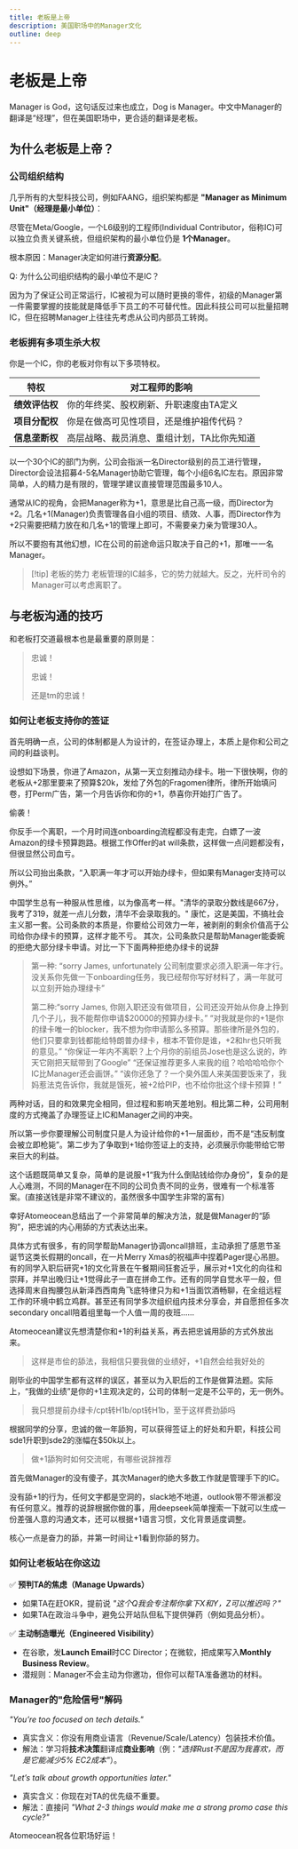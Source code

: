 ```yaml
---
title: 老板是上帝
description: 美国职场中的Manager文化
outline: deep
---
```

# 老板是上帝

Manager is God，这句话反过来也成立，Dog is Manager。中文中Manager的翻译是“经理”，但在美国职场中，更合适的翻译是老板。

## 为什么老板是上帝？

### 公司组织结构

几乎所有的大型科技公司，例如FAANG，组织架构都是 **"Manager as Minimum Unit"（经理是最小单位）**：

尽管在Meta/Google，一个L6级别的工程师(Individual Contributor，俗称IC)可以独立负责关键系统，但组织架构的最小单位仍是 **1个Manager**。

根本原因：Manager决定如何进行**资源分配**。

Q: 为什么公司组织结构的最小单位不是IC？

因为为了保证公司正常运行，IC被视为可以随时更换的零件，初级的Manager第一件需要掌握的技能就是降低手下员工的不可替代性。因此科技公司可以批量招聘IC，但在招聘Manager上往往先考虑从公司内部员工转岗。


### 老板拥有多项生杀大权

你是一个IC，你的老板对你有以下多项特权。

| 特权        | 对工程师的影响                |  
|-----------|------------------------|  
| **绩效评估权** | 你的年终奖、股权刷新、升职速度由TA定义   |  
| **项目分配权** | 你是在做高可见性项目，还是维护祖传代码？   |  
| **信息垄断权** | 高层战略、裁员消息、重组计划，TA比你先知道 |  

以一个30个IC的部门为例，公司会指派一名Director级别的员工进行管理，Director会设法招募4-5名Manager协助它管理，每个小组6名IC左右。原因非常简单，人的精力是有限的，管理学建议直接管理范围最多10人。

通常从IC的视角，会把Manager称为+1，意思是比自己高一级，而Director为+2。几名+1(Manager)负责管理各自小组的项目、绩效、人事，而Director作为+2只需要把精力放在和几名+1的管理上即可，不需要亲力亲为管理30人。

所以不要抱有其他幻想，IC在公司的前途命运只取决于自己的+1，那唯一一名Manager。

> [!tip] 老板的势力
> 老板管理的IC越多，它的势力就越大。反之，光杆司令的Manager可以考虑离职了。

## 与老板沟通的技巧

和老板打交道最根本也是最重要的原则是：

> 忠诚！
> 
> 忠诚！
> 
> 还是tm的忠诚！



### 如何让老板支持你的签证

首先明确一点，公司的体制都是人为设计的，在签证办理上，本质上是你和公司之间的利益谈判。

设想如下场景，你进了Amazon，从第一天立刻推动办绿卡。啪一下很快啊，你的老板从+2那里要来了预算$20k，发给了外包的Fragomen律所，律所开始填问卷，打Perm广告，第一个月告诉你和你的+1，恭喜你开始打广告了。

偷袭！

你反手一个离职，一个月时间连onboarding流程都没有走完，白嫖了一波Amazon的绿卡预算跑路。根据工作Offer的at will条款，这样做一点问题都没有，但很显然公司血亏。

所以公司抬出条款，“入职满一年才可以开始办绿卡，但如果有Manager支持可以例外。”

中国学生总有一种服从性思维，以为像高考一样。"清华的录取分数线是667分，我考了319，就差一点儿分数，清华不会录取我的。" 康忙，这是美国，不搞社会主义那一套。公司条款的本质是，你要给公司效力一年，被剥削的剩余价值高于公司给你办绿卡的预算，这样才能不亏。
其次，公司条款只是帮助Manager能委婉的拒绝大部分绿卡申请。对比一下下面两种拒绝办绿卡的说辞
> 第一种: “sorry James, unfortunately 公司制度要求必须入职满一年才行。没关系你先做一下onboarding任务，我已经帮你写好材料了，满一年就可以立刻开始办理绿卡”
>
> 第二种:“sorry James, 你刚入职还没有做项目，公司还没开始从你身上挣到几个子儿，我不能帮你申请$20000的预算办绿卡。”
> “对我就是你的+1是你的绿卡唯一的blocker，我不想为你申请那么多预算。那些律所是外包的，他们只要拿到钱都能给特朗普办绿卡，根本不管你是谁，+2和hr也只听我的意见。”
> “你保证一年内不离职？上个月你的前组员Jose也是这么说的，昨天它刚把天赋带到了Google”
> “还保证推荐更多人来我的组？哈哈哈哈你个IC比Manager还会画饼。”
> “诶你还急了？一个臭外国人来美国要饭来了，我妈惹法克告诉你，我就是饿死，被+2给PIP，也不给你批这个绿卡预算！”

两种对话，目的和效果完全相同，但过程和影响天差地别。相比第二种，公司用制度的方式掩盖了办理签证上IC和Manager之间的冲突。

所以第一步你要理解公司制度只是人为设计给你的+1一层面纱，而不是“违反制度会被立即枪毙”。第二步为了争取到+1给你签证上的支持，必须展示你能带给它带来巨大的利益。

这个话题既简单又复杂，简单的是说服+1“我为什么倒贴钱给你办身份”，复杂的是人心难测，不同的Manager在不同的公司负责不同的业务，很难有一个标准答案。(直接送钱是非常不建议的，虽然很多中国学生非常的富有)

幸好Atomeocean总结出了一个非常简单的解决方法，就是做Manager的“舔狗”，把忠诚的内心用舔的方式表达出来。

具体方式有很多，有的同学帮助Manager协调oncall排班，主动承担了感恩节圣诞节这类长假期的oncall，在一片Merry Xmas的祝福声中捏着Pager提心吊胆。有的同学入职后研究+1的文化背景在午餐期间狂套近乎，展示对+1文化的向往和崇拜，并早出晚归让+1觉得此子一直在拼命工作。还有的同学自觉水平一般，但选择周末自掏腰包从新泽西西南角飞底特律只为和+1当面饮酒畅聊，在全组远程工作的环境中鹤立鸡群。甚至还有同学多次组织组内技术分享会，并自愿担任多次secondary oncall陪着组里每一个人值一周的夜班……

Atomeocean建议先想清楚你和+1的利益关系，再去把忠诚用舔的方式外放出来。

> 这样是市侩的舔法，我相信只要我做的业绩好，+1自然会给我好处的

刚毕业的中国学生都有这样的误区，甚至以为入职后的工作是做算法题。实际上，“我做的业绩”是你的+1主观决定的，公司的体制一定是不公平的，无一例外。

> 我只想提前办绿卡/cpt转H1b/opt转H1b，至于这样费劲舔吗

根据同学的分享，忠诚的做一年舔狗，可以获得签证上的好处和升职，科技公司sde1升职到sde2的涨幅在$50k以上。

> 做+1舔狗时如何交流呢，有哪些说辞推荐

首先做Manager的没有傻子，其次Manager的绝大多数工作就是管理手下的IC。

没有舔+1的行为，任何文字都是空洞的，slack地不地道，outlook带不带派都没有任何意义。推荐的说辞根据你做的事，用deepseek简单搜索一下就可以生成一份差强人意的沟通文本，还可以根据+1语言习惯，文化背景适度调整。

核心一点是奋力的舔，并第一时间让+1看到你舔的努力。


### 如何让老板站在你这边

✅ **预判TA的焦虑（Manage Upwards）**
- 如果TA在赶OKR，提前说 *"这个Q我会专注帮你拿下X和Y，Z可以推迟吗？"*
- 如果TA在政治斗争中，避免公开站队但私下提供弹药（例如竞品分析）。


✅ **主动制造曝光（Engineered Visibility）**
- 在谷歌，发**Launch Email**时CC Director；在微软，把成果写入**Monthly Business Review**。
- 潜规则：Manager不会主动为你邀功，但你可以帮TA准备邀功的材料。




### Manager的"危险信号"解码
*"You’re too focused on tech details."*
- 真实含义：你没有用商业语言（Revenue/Scale/Latency）包装技术价值。
- 解法：学习将**技术决策**翻译成**商业影响**（例：*"选择Rust不是因为我喜欢，而是它能减少5% EC2成本"*）。

*"Let’s talk about growth opportunities later."*
- 真实含义：你现在对TA的优先级不重要。
- 解法：直接问 *"What 2-3 things would make me a strong promo case this cycle?"*

Atomeocean祝各位职场好运！
